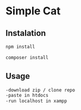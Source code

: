 # Simple Cat



Instalation
------------
```sh
npm install

```
```sh
composer install
```
Usage
------------
```sh
-download zip / clone repo
-paste in htdocs
-run localhost in xampp
```
